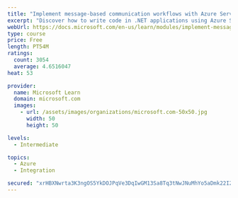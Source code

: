 ```yaml
---
title: "Implement message-based communication workflows with Azure Service Bus"
excerpt: "Discover how to write code in .NET applications using Azure Service Bus for communications that can handle high demand, low bandwidth, and hardware failures."
webUrl: https://docs.microsoft.com/en-us/learn/modules/implement-message-workflows-with-service-bus/
type: course
price: Free
length: PT54M
ratings:
  count: 3054
  average: 4.6516047
heat: 53

provider:
  name: Microsoft Learn
  domain: microsoft.com
  images:
    - url: /assets/images/organizations/microsoft.com-50x50.jpg
      width: 50
      height: 50

levels:
  - Intermediate

topics:
  - Azure
  - Integration

secured: "xrHBXNwrta3K3ngOS5YkDOJPqVe3DqIwGM13Sa8Tq3tNwJNuMhYo5aDmk22I2Ivp9fOQKp2bjuD30p3r0KUJnc6de/O567iTZUCMhDY7FuKgvoxBZ8VHYX8Z/pO5a2lnKBxI5TT43Ef/BvaO7XEPNxvLAiJ+FVpBYUMSMjqlR0yXjGeY3nqMvbo3IbcE9Qwech8v/ZuZMdcLJwvYMDRX4sBObdWCpw76/dfpVlrU94HjTJ5MPTsNEG+gfJQgAMi4OSVlaCePLo9E4Qgy5MjooMbJztZTe2f+1dD13jFkn4b0YhQXetdJectWVI4rK1SZtEQklTtzpYJ1j7/Z+bLgq+go5aEgsBJcVluAN6RC9nvmEsYKYneL76yo8z4y73bGCD1X+TIBdo7ITYEoAtc+AtT92hpwOne/8i93s2JmHGg=;bPePZ9tzF5IfOaHhuyi+NQ=="
---
```


